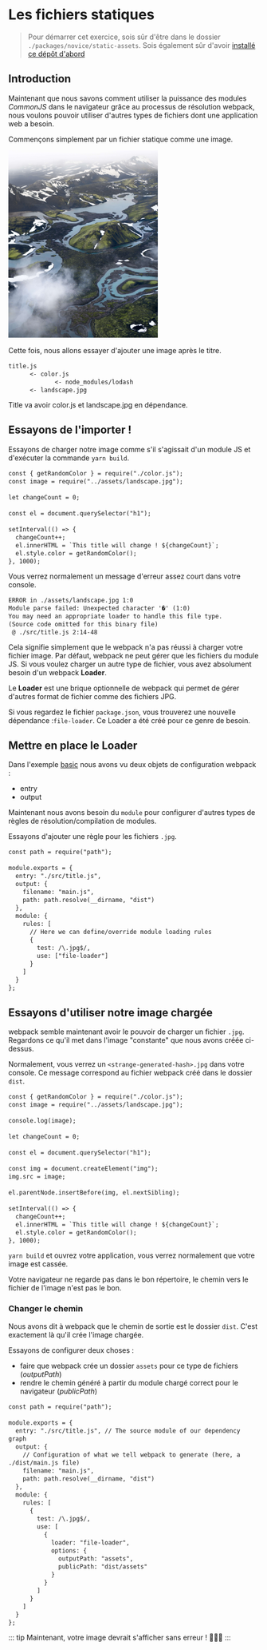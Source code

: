 # Les fichiers statiques

> Pour démarrer cet exercice, sois sûr d'être dans le dossier `./packages/novice/static-assets`.
> Sois également sûr d'avoir [installé ce dépôt d'abord](../README.md#install)

## Introduction

Maintenant que nous savons comment utiliser la puissance des modules _CommonJS_ dans le navigateur grâce au processus de résolution webpack,
nous voulons pouvoir utiliser d'autres types de fichiers dont une application web a besoin.

Commençons simplement par un fichier statique comme une image.

<img src="../img/elias-arnar-1309173-unsplash.jpg" width="300px" height="auto" alt="example of asset"/>

Cette fois, nous allons essayer d'ajouter une image après le titre.

```
title.js
      <- color.js
             <- node_modules/lodash
      <- landscape.jpg
```

Title va avoir color.js et landscape.jpg en dépendance.

## Essayons de l'importer !

Essayons de charger notre image comme s'il s'agissait d'un module JS et d'exécuter la commande `yarn build`.

```js{2}
const { getRandomColor } = require("./color.js");
const image = require("../assets/landscape.jpg");

let changeCount = 0;

const el = document.querySelector("h1");

setInterval(() => {
  changeCount++;
  el.innerHTML = `This title will change ! ${changeCount}`;
  el.style.color = getRandomColor();
}, 1000);
```

Vous verrez normalement un message d'erreur assez court dans votre console.

```log
ERROR in ./assets/landscape.jpg 1:0
Module parse failed: Unexpected character '�' (1:0)
You may need an appropriate loader to handle this file type.
(Source code omitted for this binary file)
 @ ./src/title.js 2:14-48
```

Cela signifie simplement que le webpack n'a pas réussi à charger votre fichier image.
Par défaut, webpack ne peut gérer que les fichiers du module JS.
Si vous voulez charger un autre type de fichier, vous avez absolument besoin d'un webpack **Loader**.

Le **Loader** est une brique optionnelle de webpack qui permet de gérer d'autres format de fichier comme des fichiers JPG.

Si vous regardez le fichier `package.json`, vous trouverez une nouvelle dépendance :`file-loader`.
Ce Loader a été créé pour ce genre de besoin.

## Mettre en place le Loader

Dans l'exemple [basic](./basics.md) nous avons vu deux objets de configuration webpack :

- entry
- output

Maintenant nous avons besoin du `module` pour configurer d'autres types de règles de résolution/compilation de modules.

Essayons d'ajouter une règle pour les fichiers `.jpg`.

```js{9-18}
const path = require("path");

module.exports = {
  entry: "./src/title.js",
  output: {
    filename: "main.js",
    path: path.resolve(__dirname, "dist")
  },
  module: {
    rules: [
      // Here we can define/override module loading rules
      {
        test: /\.jpg$/,
        use: ["file-loader"]
      }
    ]
  }
};
```

## Essayons d'utiliser notre image chargée

webpack semble maintenant avoir le pouvoir de charger un fichier `.jpg`. Regardons ce qu'il met dans l'image "constante" que nous avons créée ci-dessus.

Normalement, vous verrez un `<strange-generated-hash>.jpg` dans votre console. Ce message correspond au fichier webpack créé dans le dossier `dist`.

```js{10-13}
const { getRandomColor } = require("./color.js");
const image = require("../assets/landscape.jpg");

console.log(image);

let changeCount = 0;

const el = document.querySelector("h1");

const img = document.createElement("img");
img.src = image;

el.parentNode.insertBefore(img, el.nextSibling);

setInterval(() => {
  changeCount++;
  el.innerHTML = `This title will change ! ${changeCount}`;
  el.style.color = getRandomColor();
}, 1000);
```

`yarn build` et ouvrez votre application, vous verrez normalement que votre image est cassée.

Votre navigateur ne regarde pas dans le bon répertoire, le chemin vers le fichier de l'image n'est pas le bon.

### Changer le chemin

Nous avons dit à webpack que le chemin de sortie est le dossier `dist`. C'est exactement là qu'il crée l'image chargée.

Essayons de configurer deux choses :

- faire que webpack crée un dossier `assets` pour ce type de fichiers (_outputPath_)
- rendre le chemin généré à partir du module chargé correct pour le navigateur (_publicPath_)

```js{13-22}
const path = require("path");

module.exports = {
  entry: "./src/title.js", // The source module of our dependency graph
  output: {
    // Configuration of what we tell webpack to generate (here, a ./dist/main.js file)
    filename: "main.js",
    path: path.resolve(__dirname, "dist")
  },
  module: {
    rules: [
      {
        test: /\.jpg$/,
        use: [
          {
            loader: "file-loader",
            options: {
              outputPath: "assets",
              publicPath: "dist/assets"
            }
          }
        ]
      }
    ]
  }
};
```

::: tip
Maintenant, votre image devrait s'afficher sans erreur ! 👏👏👏
:::
